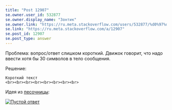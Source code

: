 ```yaml
---
title: "Post 12907"
se.owner.user_id: 532877
se.owner.display_name: "Зонтик"
se.owner.link: "https://ru.meta.stackoverflow.com/users/532877/%d0%97%d0%be%d0%bd%d1%82%d0%b8%d0%ba"
se.link: "https://ru.meta.stackoverflow.com/a/12907"
se.post_id: 12907
se.post_type: answer
---
```

<p>Проблема: вопрос/ответ слишком короткий. Движок говорит, что надо ввести хотя бы 30 символов в тело сообщения.</p>
<p>Решение:</p>
<pre><code>Короткий текст
&lt;br&gt;&lt;br&gt;&lt;br&gt;&lt;br&gt;&lt;br&gt;&lt;br&gt;&lt;br&gt;&lt;br&gt;
</code></pre>
<p>Идея из <a href="https://meta.stackexchange.com/a/359489/1346379">песочницы</a>:</p>
<p><a href="https://i.stack.imgur.com/WmjSb.png" rel="nofollow noreferrer"><img src="https://i.stack.imgur.com/WmjSb.png" alt="Пустой ответ" /></a></p>
